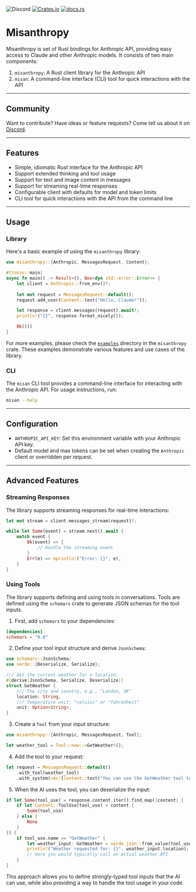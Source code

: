 ![Discord](https://img.shields.io/discord/1381424110831145070?style=flat-square&logo=rust&link=https%3A%2F%2Fdiscord.gg%2FfHmRmuBDxF)
[![Crates.io](https://img.shields.io/crates/v/misanthropy)](https://crates.io/crates/misanthropy)
[![docs.rs](https://img.shields.io/docsrs/misanthropy)](https://docs.rs/misanthropy)

# Misanthropy

Misanthropy is set of Rust bindings for Anthropic API, providing easy access to
Claude and other Anthropic models. It consists of two main components:

1. `misanthropy`: A Rust client library for the Anthropic API
2. `misan`: A command-line interface (CLI) tool for quick interactions with the API

---

## Community

Want to contribute? Have ideas or feature requests? Come tell us about it on
[Discord](https://discord.gg/fHmRmuBDxF). 

---

## Features

- Simple, idiomatic Rust interface for the Anthropic API
- Support extended thinking and tool usage
- Support for text and image content in messages
- Support for streaming real-time responses
- Configurable client with defaults for model and token limits
- CLI tool for quick interactions with the API from the command line

---

## Usage

### Library

Here's a basic example of using the `misanthropy` library:

```rust
use misanthropy::{Anthropic, MessagesRequest, Content};

#[tokio::main]
async fn main() -> Result<(), Box<dyn std::error::Error>> {
    let client = Anthropic::from_env()?;
    
    let mut request = MessagesRequest::default();
    request.add_user(Content::text("Hello, Claude!"));

    let response = client.messages(request).await?;
    println!("{}", response.format_nicely());

    Ok(())
}
```

For more examples, please check the [`examples`](./crates/misanthropy/examples)
directory in the `misanthropy` crate. These examples demonstrate various
features and use cases of the library. 


### CLI

The `misan` CLI tool provides a command-line interface for interacting with the
Anthropic API. For usage instructions, run:

```bash
misan --help
```

---

## Configuration

- `ANTHROPIC_API_KEY`: Set this environment variable with your Anthropic API key.
- Default model and max tokens can be set when creating the `Anthropic` client or overridden per request.

---

## Advanced Features

### Streaming Responses

The library supports streaming responses for real-time interactions:

```rust
let mut stream = client.messages_stream(request)?;

while let Some(event) = stream.next().await {
    match event {
        Ok(event) => {
            // Handle the streaming event
        }
        Err(e) => eprintln!("Error: {}", e),
    }
}
```

### Using Tools

The library supports defining and using tools in conversations. Tools are
defined using the `schemars` crate to generate JSON schemas for the tool
inputs.

1. First, add `schemars` to your dependencies:

```toml
[dependencies]
schemars = "0.8"
```

2. Define your tool input structure and derive `JsonSchema`:

```rust
use schemars::JsonSchema;
use serde::{Deserialize, Serialize};

/// Get the current weather for a location.
#[derive(JsonSchema, Serialize, Deserialize)]
struct GetWeather {
    /// The city and country, e.g., "London, UK"
    location: String,
    /// Temperature unit: "celsius" or "fahrenheit"
    unit: Option<String>,
}
```

3. Create a `Tool` from your input structure:

```rust
use misanthropy::{Anthropic, MessagesRequest, Tool};

let weather_tool = Tool::new::<GetWeather>();
```

4. Add the tool to your request:

```rust
let request = MessagesRequest::default()
    .with_tool(weather_tool)
    .with_system(vec![Content::text("You can use the GetWeather tool to check the weather.")]);
```

5. When the AI uses the tool, you can deserialize the input:

```rust
if let Some(tool_use) = response.content.iter().find_map(|content| {
    if let Content::ToolUse(tool_use) = content {
        Some(tool_use)
    } else {
        None
    }
}) {
    if tool_use.name == "GetWeather" {
        let weather_input: GetWeather = serde_json::from_value(tool_use.input.clone())?;
        println!("Weather requested for: {}", weather_input.location);
        // Here you would typically call an actual weather API
    }
}
```

This approach allows you to define strongly-typed tool inputs that the AI can
use, while also providing a way to handle the tool usage in your code.


